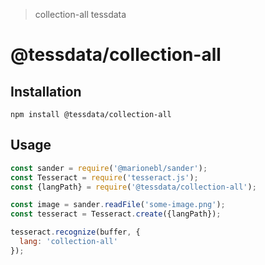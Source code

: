 > collection-all tessdata

# @tessdata/collection-all

## Installation

```
npm install @tessdata/collection-all
```

## Usage

```js
const sander = require('@marionebl/sander');
const Tesseract = require('tesseract.js');
const {langPath} = require('@tessdata/collection-all');

const image = sander.readFile('some-image.png');
const tesseract = Tesseract.create({langPath});

tesseract.recognize(buffer, {
  lang: 'collection-all'
});
```
